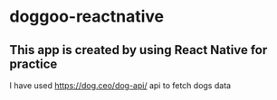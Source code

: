 # doggoo-reactnative

## This app is created by using React Native for practice

I have used <a href="https://dog.ceo/dog-api/">https://dog.ceo/dog-api/</a> api to fetch dogs data
